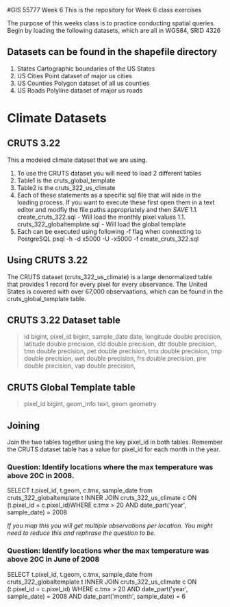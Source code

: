 #GIS 55777 Week 6
This is the repository for Week 6 class exercises

The purpose of this weeks class is to practice conducting spatial queries.
Begin by loading the following datasets, which are all in WGS84, SRID 4326
## Datasets can be found in the shapefile directory
1. States 
Cartographic boundaries of the US States
1. US Cities
Point dataset of major us cities
1. US Counties
Polygon dataset of all us counties
1. US Roads
Polyline dataset of major us roads

# Climate Datasets

## CRUTS 3.22
This a modeled climate dataset that we are using.
1. To use the CRUTS dataset you will need to load 2 different tables
1. Table1 is the cruts_global_template
1. Table2 is the cruts_322_us_climate
1. Each of these statements as a specific sql file that will aide in the loading process. If you want to execute these first open them in a text editor and modfiy the file paths appropriately and then *SAVE*
1.1. create_cruts_322.sql - Will load the monthly pixel values
1.1. cruts_322_globaltemplate.sql - Will load the global template
1. Each can be executed using following -f flag when connecting to PostgreSQL
psql -h  -d x5000 -U -x5000 -f create_cruts_322.sql

## Using CRUTS 3.22
The CRUTS dataset (cruts_322_us_climate) is a large denormalized table that provides 1 record for every pixel for every observance. The United States is covered with over 67,000 observaations, which can be found in the cruts_global_template table.

## CRUTS 3.22 Dataset table
>  id bigint,
>  pixel_id bigint,
>  sample_date date,
>  longitude double precision,
>  latitude double precision,
>  cld double precision,
>  dtr double precision,
>  tmn double precision,
>  pet double precision,
>  tmx double precision,
>  tmp double precision,
>  wet double precision,
>  frs double precision,
>  pre double precision,
>  vap double precision,

## CRUTS Global Template table
>  pixel_id bigint,
>  geom_info text,
>  geom geometry

## Joining
Join the two tables together using the key pixel_id in both tables. Remember the CRUTS dataset table has a value for pixel_id for each month in the year. 

### Question: Identify locations where the max temperature was above 20C in 2008. 
SELECT t.pixel_id, t.geom, c.tmx, sample_date
from cruts_322_globaltemplate t
INNER JOIN cruts_322_us_climate c ON (t.pixel_id = c.pixel_id)WHERE c.tmx > 20 AND
date_part('year', sample_date) = 2008

*If you map this you will get multiple observations per location. You might need to reduce this and rephrase the question to be.*

### Question: Identify locations wher the max temperature was above 20C in June of 2008
SELECT t.pixel_id, t.geom, c.tmx, sample_date
from cruts_322_globaltemplate t
INNER JOIN cruts_322_us_climate c ON (t.pixel_id = c.pixel_id)
WHERE c.tmx > 20 AND
date_part('year', sample_date) = 2008 AND date_part('month', sample_date) = 6



